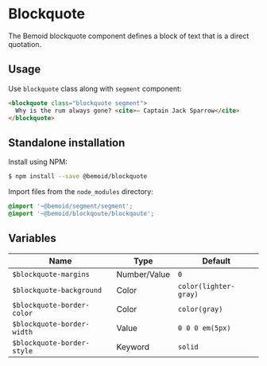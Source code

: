 # Blockquote

The Bemoid blockquote component defines a block of text that is a direct quotation.

## Usage

Use `blockquote` class along with `segment` component:

```html
<blockquote class="blockquote segment">
  Why is the rum always gone? <cite>— Captain Jack Sparrow</cite>
</blockquote>
```

## Standalone installation

Install using NPM:

```bash
$ npm install --save @bemoid/blockquote
```

Import files from the `node_modules` directory:

```scss
@import '~@bemoid/segment/segment';
@import '~@bemoid/blockqoute/blockqoute';
```

## Variables

|  Name  |  Type  |  Default  |
|---|---|---|
| `$blockquote-margins` | Number/Value | `0` |
| `$blockquote-background` | Color | `color(lighter-gray)` |
| `$blockquote-border-color` | Color | `color(gray)` |
| `$blockquote-border-width` | Value | `0 0 0 em(5px)` |
| `$blockquote-border-style` | Keyword | `solid` |